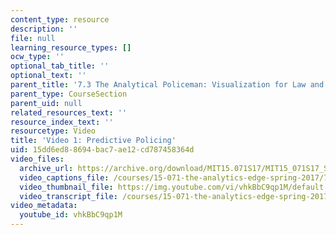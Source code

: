 ```yaml
---
content_type: resource
description: ''
file: null
learning_resource_types: []
ocw_type: ''
optional_tab_title: ''
optional_text: ''
parent_title: '7.3 The Analytical Policeman: Visualization for Law and Order'
parent_type: CourseSection
parent_uid: null
related_resources_text: ''
resource_index_text: ''
resourcetype: Video
title: 'Video 1: Predictive Policing'
uid: 15dd6ed8-8694-bac7-ae12-cd787458364d
video_files:
  archive_url: https://archive.org/download/MIT15.071S17/MIT15_071S17_Session_7.3.01_300k.mp4
  video_captions_file: /courses/15-071-the-analytics-edge-spring-2017/703ed0b7e1cf57c797bc72e7aa784089_vhkBbC9qp1M.vtt
  video_thumbnail_file: https://img.youtube.com/vi/vhkBbC9qp1M/default.jpg
  video_transcript_file: /courses/15-071-the-analytics-edge-spring-2017/8a708b407a3894c6cd92d57e6bffaa27_vhkBbC9qp1M.pdf
video_metadata:
  youtube_id: vhkBbC9qp1M
---
```


